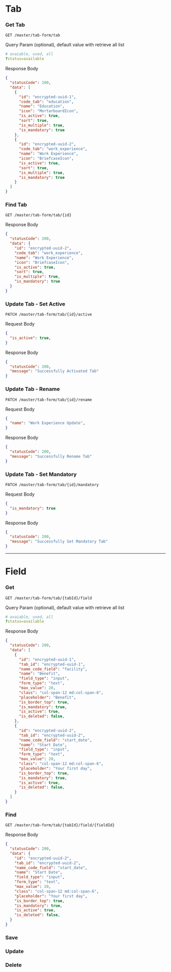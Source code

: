# Tab

### Get Tab
`GET /master/tab-form/tab`

Query Param (optional), default value with retrieve all list
```yaml
# avaiable, used, all
?status=available
```

Response Body
```json
{
  "statusCode": 200,
  "data": [
    {
      "id": "encrypted-uuid-1",
      "code_tab": "education",
      "name": "Education",
      "icon": "MortarboardIcon",
      "is_active": true,
      "sort": true,
      "is_multiple": true,
      "is_mandatory": true
    },
    {
      "id": "encrypted-uuid-2",
      "code_tab": "work_experience",
      "name": "Work Experience",
      "icon": "BriefcaseIcon",
      "is_active": true,
      "sort": true,
      "is_multiple": true,
      "is_mandatory": true
    }
  ]
}
```

### Find Tab
`GET /master/tab-form/tab/{id}`

Response Body
```json
{
  "statusCode": 200,
  "data": {
    "id": "encrypted-uuid-2",
    "code_tab": "work_experience",
    "name": "Work Experience",
    "icon": "BriefcaseIcon",
    "is_active": true,
    "sort": true,
    "is_multiple": true,
    "is_mandatory": true
  }
}
```

### Update Tab - Set Active
`PATCH /master/tab-form/tab/{id}/active`

Request Body
```json
{
  "is_active": true,
}
```

Response Body
```json
{
  "statusCode": 200,
  "message": "Successfully Activated Tab"
}
```

### Update Tab - Rename
`PATCH /master/tab-form/tab/{id}/rename`

Request Body
```json
{
  "name": "Work Experience Update",
}
```

Response Body
```json
{
  "statusCode": 200,
  "message": "Successfully Rename Tab"
}
```

### Update Tab - Set Mandatory
`PATCH /master/tab-form/tab/{id}/mandatory`

Request Body
```json
{
  "is_mandatory": true
}
```

Response Body
```json
{
  "statusCode": 200,
  "message": "Successfully Set Mandatory Tab"
}
```

<hr>

# Field

### Get
`GET /master/tab-form/tab/{tabId}/field`

Query Param (optional), default value with retrieve all list
```yaml
# avaiable, used, all
?status=available
```

Response Body
```json
{
  "statusCode": 200,
  "data": [
    {
      "id": "encrypted-uuid-1",
      "tab_id": "encrypted-uuid-1",
      "name_code_field": "facility",
      "name": "Benefit",
      "field_type": "input",
      "form_type": "text",
      "max_value": 20,
      "class": "col-span-12 md:col-span-6",
      "placeholder": "Benefit",
      "is_border_top": true,
      "is_mandatory": true,
      "is_active": true,
      "is_deleted": false,
    },
    {
      "id": "encrypted-uuid-2",
      "tab_id": "encrypted-uuid-2",
      "name_code_field": "start_date",
      "name": "Start Date",
      "field_type": "input",
      "form_type": "text",
      "max_value": 20,
      "class": "col-span-12 md:col-span-6",
      "placeholder": "Your first day",
      "is_border_top": true,
      "is_mandatory": true,
      "is_active": true,
      "is_deleted": false,
    }
  ]
}
```

### Find
`GET /master/tab-form/tab/{tabId}/field/{fieldId}`

Response Body
```json
{
  "statusCode": 200,
  "data": {
    "id": "encrypted-uuid-2",
    "tab_id": "encrypted-uuid-2",
    "name_code_field": "start_date",
    "name": "Start Date",
    "field_type": "input",
    "form_type": "text",
    "max_value": 20,
    "class": "col-span-12 md:col-span-6",
    "placeholder": "Your first day",
    "is_border_top": true,
    "is_mandatory": true,
    "is_active": true,
    "is_deleted": false,
  }
}
```

### Save

### Update 

### Delete
